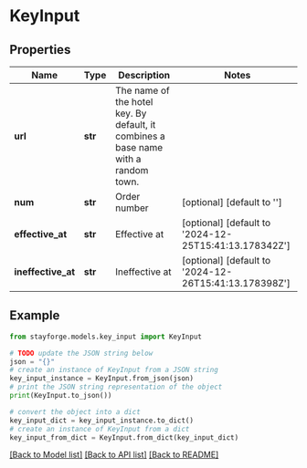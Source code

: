 # KeyInput


## Properties

Name | Type | Description | Notes
------------ | ------------- | ------------- | -------------
**url** | **str** | The name of the hotel key. By default, it combines a base name with a random town. | 
**num** | **str** | Order number | [optional] [default to '']
**effective_at** | **str** | Effective at | [optional] [default to '2024-12-25T15:41:13.178342Z']
**ineffective_at** | **str** | Ineffective at | [optional] [default to '2024-12-26T15:41:13.178398Z']

## Example

```python
from stayforge.models.key_input import KeyInput

# TODO update the JSON string below
json = "{}"
# create an instance of KeyInput from a JSON string
key_input_instance = KeyInput.from_json(json)
# print the JSON string representation of the object
print(KeyInput.to_json())

# convert the object into a dict
key_input_dict = key_input_instance.to_dict()
# create an instance of KeyInput from a dict
key_input_from_dict = KeyInput.from_dict(key_input_dict)
```
[[Back to Model list]](../README.md#documentation-for-models) [[Back to API list]](../README.md#documentation-for-api-endpoints) [[Back to README]](../README.md)


